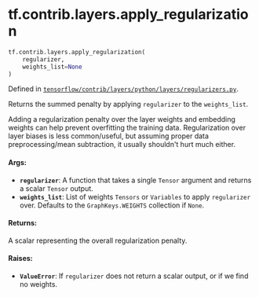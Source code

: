 <div itemscope itemtype="http://developers.google.com/ReferenceObject">
<meta itemprop="name" content="tf.contrib.layers.apply_regularization" />
<meta itemprop="path" content="Stable" />
</div>

# tf.contrib.layers.apply_regularization

``` python
tf.contrib.layers.apply_regularization(
    regularizer,
    weights_list=None
)
```



Defined in [`tensorflow/contrib/layers/python/layers/regularizers.py`](/code/stable/tensorflow/contrib/layers/python/layers/regularizers.py).

Returns the summed penalty by applying `regularizer` to the `weights_list`.

Adding a regularization penalty over the layer weights and embedding weights
can help prevent overfitting the training data. Regularization over layer
biases is less common/useful, but assuming proper data preprocessing/mean
subtraction, it usually shouldn't hurt much either.

#### Args:

* <b>`regularizer`</b>: A function that takes a single `Tensor` argument and returns
    a scalar `Tensor` output.
* <b>`weights_list`</b>: List of weights `Tensors` or `Variables` to apply
    `regularizer` over. Defaults to the `GraphKeys.WEIGHTS` collection if
    `None`.


#### Returns:

A scalar representing the overall regularization penalty.


#### Raises:

* <b>`ValueError`</b>: If `regularizer` does not return a scalar output, or if we find
      no weights.